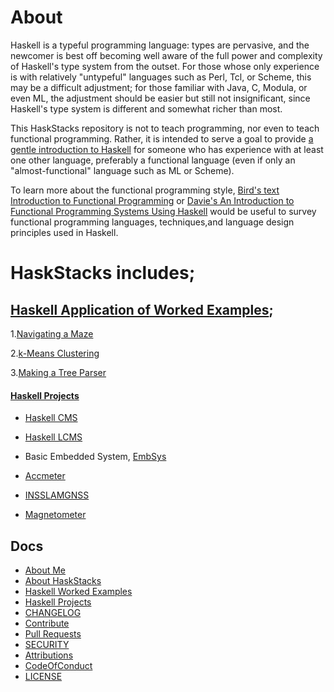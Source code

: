 # About
Haskell is a typeful programming language: types are pervasive, and the newcomer is best off becoming well aware of the full power and complexity of Haskell's type system from the outset. For those whose only experience is with relatively "untypeful" languages such as Perl, Tcl, or Scheme, this may be a difficult adjustment; for those familiar with Java, C, Modula, or even ML, the adjustment should be easier but still not insignificant, since Haskell's type system is different and somewhat richer than most. 

This HaskStacks repository is not to teach programming, nor even to teach functional programming. Rather, it is intended to serve a goal to provide [a gentle introduction to Haskell](#) for someone who has experience with at least one other language, preferably a functional language (even if only an "almost-functional" language such as ML or Scheme). 

To learn more about the functional programming style, [Bird's text Introduction to Functional Programming](https://www.haskell.org/tutorial/haskell-tutorial.html#$bird98) or [Davie's An Introduction to Functional Programming Systems Using Haskell](https://www.haskell.org/tutorial/haskell-tutorial.html#$davie92) would be useful to survey functional programming languages, techniques,and language design principles used in Haskell.


# HaskStacks includes;

## [Haskell Application of Worked Examples](https://github.com/josephkb87/HaskStacks/tree/main/HaskellWorkedExamples);

1.[Navigating a Maze](#)

2.[k-Means Clustering](#)

3.[Making a Tree Parser](#)
   
#### [Haskell Projects](https://github.com/josephkb87/HaskStacks/tree/main/Projects)

* [Haskell CMS](https://github.com/josephkb87/HaskStacks/tree/main/Projects/HaskellCMS)

* [Haskell LCMS](https://github.com/josephkb87/Haskell-LCMS)

* Basic Embedded System, [EmbSys](https://github.com/josephkb87/HaskStacks/tree/main/Projects/EmbSys)
  
* [Accmeter](https://github.com/josephkb87/HaskStacks/tree/main/Projects/Accmeter)
  
* [INSSLAMGNSS](https://github.com/josephkb87/HaskStacks/tree/main/Projects/INSSLAMGNSS)

* [Magnetometer](https://github.com/josephkb87/HaskStacks/tree/main/Projects/Magnetometer)
  
## Docs
* [About Me](https://github.com/josephkb87)
* [About HaskStacks](../docs/README.md)
* [Haskell Worked Examples](https://github.com/josephkb87/HaskStacks/tree/main/HaskellWorkedExamples/README.md)
* [Haskell Projects](https://github.com/josephkb87/HaskStacks/tree/main/Projects/README.md)
* [CHANGELOG](../docs/CHANGELOG.md) 
* [Contribute](../docs/CONTRIBUTING.md)
* [Pull Requests](../docs/blob/PRs.md)  
* [SECURITY](../docs/SECURITY.md) 
* [Attributions](..docs/Attributions.md) 
* [CodeOfConduct](../docs/CodeOfConduct.md) 
* [LICENSE](../LICENSE.md)
